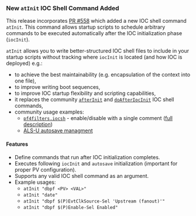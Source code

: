 ### New `atInit` IOC Shell Command Added

This release incorporates [PR #558](https://github.com/epics-base/epics-base/pull/558) which added a new IOC shell command `atInit`. This command allows startup scripts to schedule arbitrary commands to be executed automatically after the IOC initialization phase (`iocInit`).

`atInit` allows you to write better-structured IOC shell files to include in your startup scripts without tracking where `iocInit` is located (and how IOC is deployed) e.g.:
- to achieve the best maintainability (e.g. encapsulation of the context into one file),
- to improve writing boot sequences,
- to improve IOC startup flexibility and scripting capabilities,
- it replaces the community [`afterInit`](https://github.com/paulscherrerinstitute/iocsh_utilities/blob/master/afterInit.c) and [`doAfterIocInit`](https://github.com/epics-modules/std/blob/master/stdApp/src/delayCmd.cpp) IOC shell commands,
- community usage examples:
  - [`pf4filters.iocsh`](https://github.com/epics-modules/optics/blob/master/opticsApp/iocsh/pf4filters.iocsh) - enable/disable with a single comment ([full description](https://github.com/epics-base/epics-base/pull/558#issuecomment-2430057167))
  - [ALS-U autosave managment](https://github.com/epics-base/epics-base/pull/558#issuecomment-2430447220)

#### Features

- Define commands that run after IOC initialization completes.
- Executes following `iocInit` and `autosave` initialization (important for proper PV configuration).
- Supports any valid IOC shell command as an argument.
- Example usages:
  - `atInit "dbpf <PV> <VAL>"`
  - `atInit "date"`
  - `atInit "dbpf $(P)EvtClkSource-Sel 'Upstream (fanout)'"`
  - `atInit "dbpf $(P)Enable-Sel Enabled"`
